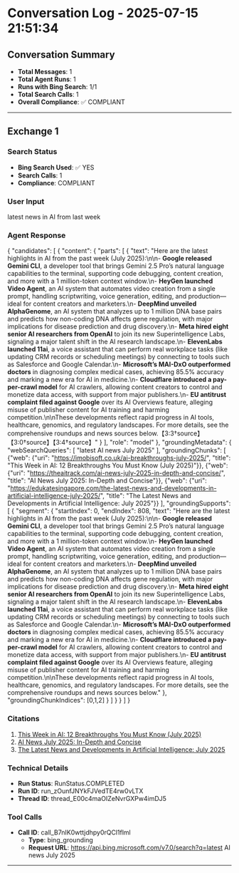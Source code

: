 # Conversation Log - 2025-07-15 21:51:34

## Conversation Summary
- **Total Messages**: 1
- **Total Agent Runs**: 1
- **Runs with Bing Search**: 1/1
- **Total Search Calls**: 1
- **Overall Compliance**: ✅ COMPLIANT

---

## Exchange 1

### Search Status
- **Bing Search Used**: ✅ YES
- **Search Calls**: 1
- **Compliance**: COMPLIANT

### User Input
latest news in AI from last week

### Agent Response
{
  "candidates": [
    {
      "content": {
        "parts": [
          {
            "text": "Here are the latest highlights in AI from the past week (July 2025):\n\n- **Google released Gemini CLI**, a developer tool that brings Gemini 2.5 Pro’s natural language capabilities to the terminal, supporting code debugging, content creation, and more with a 1 million-token context window.\n- **HeyGen launched Video Agent**, an AI system that automates video creation from a single prompt, handling scriptwriting, voice generation, editing, and production—ideal for content creators and marketers.\n- **DeepMind unveiled AlphaGenome**, an AI system that analyzes up to 1 million DNA base pairs and predicts how non-coding DNA affects gene regulation, with major implications for disease prediction and drug discovery.\n- **Meta hired eight senior AI researchers from OpenAI** to join its new Superintelligence Labs, signaling a major talent shift in the AI research landscape.\n- **ElevenLabs launched 11ai**, a voice assistant that can perform real workplace tasks (like updating CRM records or scheduling meetings) by connecting to tools such as Salesforce and Google Calendar.\n- **Microsoft’s MAI-DxO outperformed doctors** in diagnosing complex medical cases, achieving 85.5% accuracy and marking a new era for AI in medicine.\n- **Cloudflare introduced a pay-per-crawl model** for AI crawlers, allowing content creators to control and monetize data access, with support from major publishers.\n- **EU antitrust complaint filed against Google** over its AI Overviews feature, alleging misuse of publisher content for AI training and harming competition.\n\nThese developments reflect rapid progress in AI tools, healthcare, genomics, and regulatory landscapes. For more details, see the comprehensive roundups and news sources below.【3:3†source】【3:0†source】【3:4†source】"
          }
        ],
        "role": "model"
      },
      "groundingMetadata": {
        "webSearchQueries": [
          "latest AI news July 2025"
        ],
        "groundingChunks": [
          {"web": {"uri": "https://imobisoft.co.uk/ai-breakthroughs-july-2025/", "title": "This Week in AI: 12 Breakthroughs You Must Know (July 2025)"}},
          {"web": {"uri": "https://theaitrack.com/ai-news-july-2025-in-depth-and-concise/", "title": "AI News July 2025: In-Depth and Concise"}},
          {"web": {"uri": "https://edukatesingapore.com/the-latest-news-and-developments-in-artificial-intelligence-july-2025/", "title": "The Latest News and Developments in Artificial Intelligence: July 2025"}}
        ],
        "groundingSupports": [
          {
            "segment": {
              "startIndex": 0,
              "endIndex": 808,
              "text": "Here are the latest highlights in AI from the past week (July 2025):\n\n- **Google released Gemini CLI**, a developer tool that brings Gemini 2.5 Pro’s natural language capabilities to the terminal, supporting code debugging, content creation, and more with a 1 million-token context window.\n- **HeyGen launched Video Agent**, an AI system that automates video creation from a single prompt, handling scriptwriting, voice generation, editing, and production—ideal for content creators and marketers.\n- **DeepMind unveiled AlphaGenome**, an AI system that analyzes up to 1 million DNA base pairs and predicts how non-coding DNA affects gene regulation, with major implications for disease prediction and drug discovery.\n- **Meta hired eight senior AI researchers from OpenAI** to join its new Superintelligence Labs, signaling a major talent shift in the AI research landscape.\n- **ElevenLabs launched 11ai**, a voice assistant that can perform real workplace tasks (like updating CRM records or scheduling meetings) by connecting to tools such as Salesforce and Google Calendar.\n- **Microsoft’s MAI-DxO outperformed doctors** in diagnosing complex medical cases, achieving 85.5% accuracy and marking a new era for AI in medicine.\n- **Cloudflare introduced a pay-per-crawl model** for AI crawlers, allowing content creators to control and monetize data access, with support from major publishers.\n- **EU antitrust complaint filed against Google** over its AI Overviews feature, alleging misuse of publisher content for AI training and harming competition.\n\nThese developments reflect rapid progress in AI tools, healthcare, genomics, and regulatory landscapes. For more details, see the comprehensive roundups and news sources below."
            },
            "groundingChunkIndices": [0,1,2]
          }
        ]
      }
    }
  ]
}

### Citations
1. [This Week in AI: 12 Breakthroughs You Must Know (July 2025)](https://imobisoft.co.uk/ai-breakthroughs-july-2025/)
2. [AI News July 2025: In-Depth and Concise](https://theaitrack.com/ai-news-july-2025-in-depth-and-concise/)
3. [The Latest News and Developments in Artificial Intelligence: July 2025](https://edukatesingapore.com/the-latest-news-and-developments-in-artificial-intelligence-july-2025/)

### Technical Details
- **Run Status**: RunStatus.COMPLETED
- **Run ID**: run_zOunfJNYkFJVedTE4rw0vLTX
- **Thread ID**: thread_E00c4maOIZeNvrGXPw4imDJ5

### Tool Calls
- **Call ID**: call_B7nIK0wttjdhpy0rQCl1flml
  - **Type**: bing_grounding
  - **Request URL**: https://api.bing.microsoft.com/v7.0/search?q=latest AI news July 2025

---

